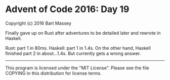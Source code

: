 # Advent of Code 2016: Day 19
Copyright (c) 2016 Bart Massey

Finally gave up on Rust after adventures to be detailed
later and rewrote in Haskell.

Rust: part 1 in 80ms. Haskell: part 1 in 1.4s. On the other
hand, Haskell finished part 2 in about...1.4s. But currently
gets a wrong answer.

---

This program is licensed under the "MIT License".
Please see the file COPYING in this distribution
for license terms.
